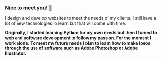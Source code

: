 ### Nice to meet you! 👋

I design and develop websites to meet the needs of my clients. I still have a lot of new technologies to learn but that will come with time.

<strong>Originally<strong />, I started learning Python for my own needs but then I turned to web and software development to follow my passion. For the moment I work alone. To meet my future needs I plan to learn how to make logos through the use of software such as Adobe Photoshop or Adobe Illustrator.
